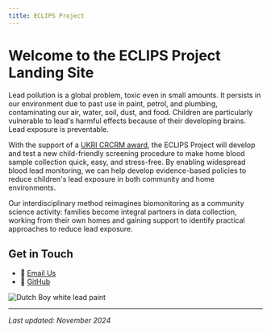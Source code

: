 ```yaml
---
title: ECLIPS Project 
---
```


# Welcome to the ECLIPS Project Landing Site 

Lead pollution is a global problem, toxic even in small amounts. It persists in our environment due to past use in paint, petrol, and plumbing, contaminating our air, water, soil, dust, and food. Children are particularly vulnerable to lead's harmful effects because of their developing brains. Lead exposure is preventable.

With the support of a [UKRI CRCRM award](https://www.ukri.org/news/first-projects-from-ukris-new-interdisciplinary-scheme-announced/), the ECLIPS Project will develop and test a new child-friendly screening procedure to make home blood sample collection quick, easy, and stress-free. By enabling widespread blood lead monitoring, we can help develop evidence-based policies to reduce children's lead exposure in both community and home environments.

Our interdisciplinary method reimagines biomonitoring as a community science activity: families become integral partners in data collection, working from their own homes and gaining support to identify practical approaches to reduce lead exposure.


## Get in Touch

- 📧 [Email Us](mailto:your@email.com)
- 🐙 [GitHub](https://github.com/fditraglia/leadprevalence.uk)

![Dutch Boy white lead paint](assets/512px-LeadPaint1.jpg)

---
*Last updated: November 2024*
